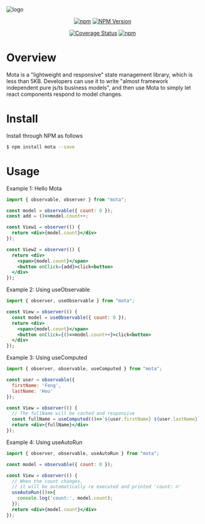 ![logo](http://houfeng.net/mota/logo.jpg)

<div align="center">

[![npm](https://img.shields.io/npm/l/mota.svg)](LICENSE.md)
[![NPM Version](https://img.shields.io/npm/v/mota.svg)](https://www.npmjs.com/package/mota)
<!-- [![Build Status](https://www.travis-ci.org/Houfeng/mota.svg?branch=master)](https://www.travis-ci.org/Houfeng/mota) -->
[![Coverage Status](https://coveralls.io/repos/github/Houfeng/mota/badge.svg?branch=master)](https://coveralls.io/github/Houfeng/mota?branch=master)
[![npm](https://img.shields.io/npm/dt/mota.svg)](https://www.npmjs.com/package/mota)

</div>

# Overview

Mota is a "lightweight and responsive" state management library, which is less than 5KB. Developers can use it to write "almost framework independent pure js/ts business models", and then use Mota to simply let react components respond to model changes.

# Install

Install through NPM as follows
```sh
$ npm install mota --save
```

# Usage

Example 1: Hello Mota

```jsx
import { observable, observer } from "mota";

const model = observable({ count: 0 });
const add = ()=>model.count++;

const View1 = observer(() {
  return <div>{model.count}</div>
});

const View2 = observer(() {
  return <div>
    <span>{model.count}</span>
    <button onClick={add}>click<button>
  </div>
});
```

Example 2: Using useObservable

```jsx
import { observer, useObservable } from "mota";

const View = observer(() {
  const model = useObservable({ count: 0 });
  return <div>
    <span>{model.count}</span>
    <button onClick={()=>model.count++}>click<button>
  </div>
});
```

Example 3: Using useComputed

```jsx
import { observer, observable, useComputed } from "mota";

const user = observable({ 
  firstName: 'Feng',
  lastName: 'Hou'
});

const View = observer(() {
  // The fullName will be cached and responsive
  const fullName = useComputed(()=>`${user.firstName} ${user.lastName}`);
  return <div>{fullName}</div>
});
```


Example 4: Using useAutoRun

```jsx
import { observer, observable, useAutoRun } from "mota";

const model = observable({ count: 0 });

const View = observer(() {
  // When the count changes, 
  // it will be automatically re executed and printed 'count: n'
  useAutoRun(()=>{
    console.log('count:', model.count);
  });
  return <div>{model.count}</div>
});
```